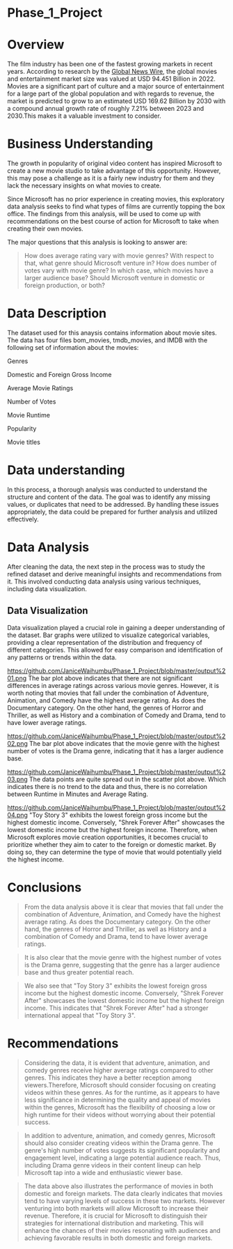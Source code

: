 # Phase_1_Project
# Overview
The film industry has been one of the fastest growing markets in recent years. According to research by the [Global News Wire](https://www.globenewswire.com/news-release/2022/03/08/2398616/0/en/Film-And-Video-Global-Market-Report-2022.html), the global movies and entertainment market size was valued at USD 94.451 Billion in 2022. Movies are a significant part of culture and a major source of entertainment for a large part of the global population and with regards to revenue, the market is predicted to grow to an estimated USD 169.62 Billion by 2030 with a compound annual growth rate of roughly 7.21% between 2023 and 2030.This makes it a valuable investment to consider.

# Business Understanding
The growth in popularity of original video content has inspired Microsoft to create a new movie studio to take advantage of this opportunity. However, this may pose a challenge as it is a fairly new industry for them and they lack the necessary insights on what movies to create.

Since Microsoft has no prior experience in creating movies, this exploratory data analysis seeks to find what types of films are currently topping the box office. The findings from this analysis, will be used to come up with recommendations on the best course of action for Microsoft to take when creating their own movies.

The major questions that this analysis is looking to answer are:
>How does average rating vary with movie genres? With respect to that, what genre should Microsoft venture in?
>How does number of votes vary with movie genre? In which case, which movies have a larger audience base?
>Should Microsoft venture in domestic or foreign production, or both?

# Data Description
The dataset used for this anaysis contains information about movie sites. The data has four files bom_movies, tmdb_movies, and IMDB with the following set of information about the movies:


Genres

Domestic and Foreign Gross Income

Average Movie Ratings

Number of Votes

Movie Runtime

Popularity

Movie titles

# Data understanding
In this process, a thorough analysis was conducted to understand the structure and content of the data. The goal was to identify any missing values, or duplicates that need to be addressed. By handling these issues appropriately, the data could be prepared for further analysis and utilized effectively.


# Data Analysis
After cleaning the data, the next step in the process was to study the refined dataset and derive meaningful insights and recommendations from it. This involved conducting data analysis using various techniques, including data visualization.

## Data Visualization
Data visualization played a crucial role in gaining a deeper understanding of the dataset. Bar graphs were utilized to visualize categorical variables, providing a clear representation of the distribution and frequency of different categories. This allowed for easy comparison and identification of any patterns or trends within the data.

https://github.com/JaniceWaihumbu/Phase_1_Project/blob/master/output%201.png
The bar plot above indicates that there are not significant differences in average ratings across various movie genres. However, it is worth noting that movies that fall under the combination of Adventure, Animation, and Comedy have the highest average rating. As does the Documentary category. On the other hand, the genres of Horror and Thriller, as well as History and a combination of Comedy and Drama, tend to have lower average ratings.

https://github.com/JaniceWaihumbu/Phase_1_Project/blob/master/output%202.png
The bar plot above indicates that the movie genre with the highest number of votes is the Drama genre, indicating that it has a larger audience base.

https://github.com/JaniceWaihumbu/Phase_1_Project/blob/master/output%203.png
The data points are quite spread out in the scatter plot above. Which indicates there is no trend to the data and thus, there is no correlation between Runtime in Minutes and Average Rating.

https://github.com/JaniceWaihumbu/Phase_1_Project/blob/master/output%204.png
"Toy Story 3" exhibits the lowest foreign gross income but the highest domestic income. Conversely, "Shrek Forever After" showcases the lowest domestic income but the highest foreign income. Therefore, when Microsoft explores movie creation opportunities, it becomes crucial to prioritize whether they aim to cater to the foreign or domestic market. By doing so, they can determine the type of movie that would potentially yield the highest income.

# Conclusions
>From the data analysis above it is clear that movies that fall under the combination of Adventure, Animation, and Comedy have the highest average rating. As does the Documentary category. On the other hand, the genres of Horror and Thriller, as well as History and a combination of Comedy and Drama, tend to have lower average ratings.

>It is also clear that the movie genre with the highest number of votes is the Drama genre, suggesting that the genre has a larger audience base and thus greater potential reach.

>We also see that "Toy Story 3" exhibits the lowest foreign gross income but the highest domestic income. Conversely, "Shrek Forever After" showcases the lowest domestic income but the highest foreign income. This indicates that "Shrek Forever After" had a stronger international appeal that "Toy Story 3".

# Recommendations
>Considering the data, it is evident that adventure, animation, and comedy genres receive higher average ratings compared to other genres. This indicates they have a better reception among viewers.Therefore, Microsoft should consider focusing on creating videos within these genres. As for the runtime, as it appears to have less significance in determining the quality and appeal of movies within the genres, Microsoft has the flexibility of choosing a low or high runtime for their videos without worrying about their potential success.

>In addition to adventure, animation, and comedy genres, Microsoft should also consider creating videos within the Drama genre. The genre's high number of votes suggests its significant popularity and engagement level, indicating a large potential audience reach. Thus, including Drama genre videos in their content lineup can help Microsoft tap into a wide and enthusiastic viewer base.

>The data above also illustrates the performance of movies in both domestic and foreign markets. The data clearly indicates that movies tend to have varying levels of success in these two markets. However venturing into both markets will allow Microsoft to increase their revenue. Therefore, it is crucial for Microsoft to distinguish their strategies for international distribution and marketing. This will enhance the chances of their movies resonating with audiences and achieving favorable results in both domestic and foreign markets.


